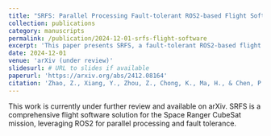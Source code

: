 ```yaml
---
title: "SRFS: Parallel Processing Fault-tolerant ROS2-based Flight Software for the Space Ranger CubeSat"
collection: publications
category: manuscripts
permalink: /publication/2024-12-01-srfs-flight-software
excerpt: 'This paper presents SRFS, a fault-tolerant ROS2-based flight software architecture for CubeSat missions with parallel processing capabilities.'
date: 2024-12-01
venue: 'arXiv (under review)'
slidesurl: # URL to slides if available
paperurl: 'https://arxiv.org/abs/2412.08164'
citation: 'Zhao, Z., Xiang, Y., Zhou, Z., Chong, K., Ma, H., & Chen, P. (2024). &quot;SRFS: Parallel Processing Fault-tolerant ROS2-based Flight Software for the Space Ranger CubeSat.&quot; <i>arXiv preprint arXiv:2412.08164</i>.'
---
```


This work is currently under further review and available on arXiv. SRFS is a comprehensive flight software solution for the Space Ranger CubeSat mission, leveraging ROS2 for parallel processing and fault tolerance.
